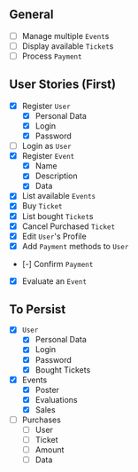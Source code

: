 

## General
- [ ] Manage multiple `Event`s
- [ ] Display available `Ticket`s
- [ ] Process `Payment`

## User Stories (First)
- [x] Register `User`
  - [x] Personal Data
  - [x] Login
  - [x] Password
- [ ] Login as `User`
- [x] Register `Event`
  - [x] Name  
  - [x] Description  
  - [x] Data  
- [x] List available `Events`  
- [x] Buy `Ticket`  
- [x] List bought `Ticket`s
- [x] Cancel Purchased `Ticket` 
- [x] Edit `User`'s Profile
- [x] Add `Payment` methods to `User`
- [-] Confirm `Payment`
- [x] Evaluate an `Event`

## To Persist
- [x] `User`
    - [x] Personal Data
    - [x] Login
    - [x] Password
    - [x] Bought Tickets
- [x] Events
    - [x] Poster
    - [x] Evaluations
    - [x] Sales
- [ ] Purchases
    - [ ] User
    - [ ] Ticket
    - [ ] Amount
    - [ ] Data